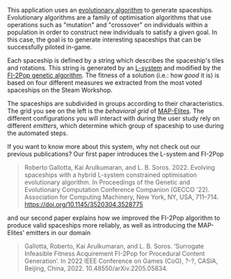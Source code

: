 This application uses an [evolutionary algorithm](https://en.wikipedia.org/wiki/Evolutionary_algorithm) to generate spaceships. Evolutionary algorithms are a family of optimisation algorithms that use operations such as "mutation" and "crossover" on individuals within a population in order to construct new individuals to satisfy a given goal. In this case, the goal is to generate interesting spaceships that can be successfully piloted in-game.

Each spaceship is defined by a string which describes the spaceship's tiles and rotations. This string is generated by an [L-system](https://wikipedia.org/wiki/L-system) and modified by the [FI-2Pop genetic algorithm](https://www.sciencedirect.com/science/article/abs/pii/S0377221707005668). The fitness of a solution (i.e.: how *good* it is) is based on four different measures we extracted from the most voted spaceships on the Steam Workshop.

The spaceships are subdivided in groups according to their characteristics. The grid you see on the left is the *behavioral grid* of [MAP-Elites](https://arxiv.org/abs/1504.04909). The different configurations you will interact with during the user study rely on different *emitters*, which determine which group of spaceship to use during the automated steps.

If you want to know more about this system, why not check out our previous publications?
Our first paper introduces the L-system and FI-2Pop
> Roberto Gallotta, Kai Arulkumaran, and L. B. Soros. 2022. Evolving spaceships with a hybrid L-system constrained optimisation evolutionary algorithm. In Proceedings of the Genetic and Evolutionary Computation Conference Companion (GECCO '22). Association for Computing Machinery, New York, NY, USA, 711–714. https://doi.org/10.1145/3520304.3528775

and our second paper explains how we improved the FI-2Pop algorithm to produce valid spaceships more reliably, as well as introducing the MAP-Elites' emitters in our domain
> Gallotta, Roberto, Kai Arulkumaran, and L. B. Soros. ‘Surrogate Infeasible Fitness Acquirement FI-2Pop for Procedural Content Generation’. In 2022 IEEE Conference on Games (CoG), ?-?, CASIA, Beijing, China, 2022. 10.48550/arXiv.2205.05834.